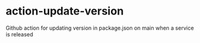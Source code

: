 # action-update-version
Github action for updating version in package.json on main when a service is released
